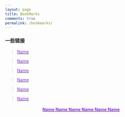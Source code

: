 ```yaml
---
layout: page
title: BookMarks
comments: true
permalink: /bookmarks/
---
```

 
### 一些链接


 
>   <a href="/" target="_blank" rel="noopener"><font color="#8a2be2"> Name </font> </a>

>   <a href="/" target="_blank" rel="noopener"><font color="#8a2be2"> Name </font> </a>

>   <a href="/" target="_blank" rel="noopener"><font color="#8a2be2"> Name </font> </a>

>   <a href="/" target="_blank" rel="noopener"><font color="#8a2be2"> Name </font> </a>

>   <a href="/" target="_blank" rel="noopener"><font color="#8a2be2"> Name </font> </a>

>   <a href="/" target="_blank" rel="noopener"><font color="#8a2be2"> Name </font> </a>

<h4 align = "center">
 <a href="/" target="_blank" rel="noopener"><font color="#8a2be2"> Name </font> </a>
 <a href="/" target="_blank" rel="noopener"><font color="#8a2be2"> Name </font> </a>
 <a href="/" target="_blank" rel="noopener"><font color="#8a2be2"> Name </font> </a>
 <a href="/" target="_blank" rel="noopener"><font color="#8a2be2"> Name </font> </a>
 <a href="/" target="_blank" rel="noopener"><font color="#8a2be2"> Name </font> </a>
 <a href="/" target="_blank" rel="noopener"><font color="#8a2be2"> Name </font> </a>
</h4>
